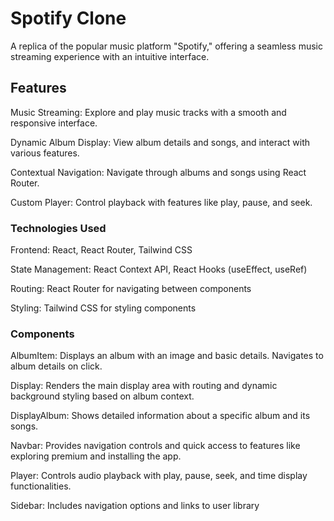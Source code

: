 # Spotify Clone
A replica of the popular music platform "Spotify," offering a seamless music streaming experience with an intuitive interface.

## Features
Music Streaming: Explore and play music tracks with a smooth and responsive interface.

Dynamic Album Display: View album details and songs, and interact with various features.

Contextual Navigation: Navigate through albums and songs using React Router.

Custom Player: Control playback with features like play, pause, and seek.

### Technologies Used
Frontend: React, React Router, Tailwind CSS

State Management: React Context API, React Hooks (useEffect, useRef)

Routing: React Router for navigating between components

Styling: Tailwind CSS for styling components

### Components
AlbumItem: Displays an album with an image and basic details. Navigates to album details on click.

Display: Renders the main display area with routing and dynamic background styling based on album context.

DisplayAlbum: Shows detailed information about a specific album and its songs.

Navbar: Provides navigation controls and quick access to features like exploring premium and installing the app.

Player: Controls audio playback with play, pause, seek, and time display functionalities.

Sidebar: Includes navigation options and links to user library
